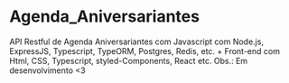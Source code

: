 # Agenda_Aniversariantes
API Restful de Agenda Aniversariantes com Javascript com Node.js, ExpressJS, Typescript, TypeORM, Postgres, Redis, etc. 
+ 
Front-end com Html, CSS, Typescript, styled-Components, React etc. 
Obs.: Em desenvolvimento <3
